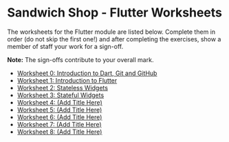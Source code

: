 # Sandwich Shop - Flutter Worksheets

The worksheets for the Flutter module are listed below. Complete them in order (do not skip the first one!) and after completing the exercises, show a member of staff your work for a sign-off.

**Note:** The sign-offs contribute to your overall mark.

* [Worksheet 0: Introduction to Dart, Git and GitHub](./worksheet-0.md)
* [Worksheet 1: Introduction to Flutter](./worksheet-1.md)
* [Worksheet 2: Stateless Widgets](./worksheet-2.md)
* [Worksheet 3: Stateful Widgets](./worksheet-3.md)
* [Worksheet 4: (Add Title Here)](./worksheet-4.md)
* [Worksheet 5: (Add Title Here)](./worksheet-5.md)
* [Worksheet 6: (Add Title Here)](./worksheet-6.md)
* [Worksheet 7: (Add Title Here)](./worksheet-7.md)
* [Worksheet 8: (Add Title Here)](./worksheet-8.md)
